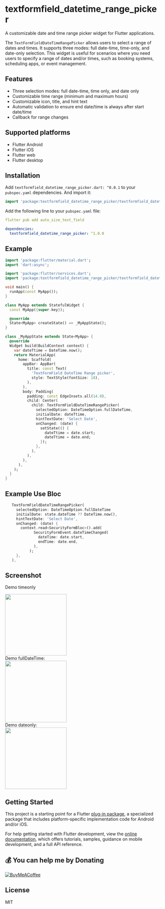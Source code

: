 # textformfield_datetime_range_picker

A customizable date and time range picker widget for Flutter applications.

The `TextFormFieldDateTimeRangePicker` allows users to select a range of dates and times. It supports three modes: full date-time, time-only, and date-only selection. This widget is useful for scenarios where you need users to specify a range of dates and/or times, such as booking systems, scheduling apps, or event management.

## Features

- Three selection modes: full date-time, time only, and date only
- Customizable time range (minimum and maximum hours)
- Customizable icon, title, and hint text
- Automatic validation to ensure end date/time is always after start date/time
- Callback for range changes

## Supported platforms

* Flutter Android
* Flutter iOS
* Flutter web
* Flutter desktop

## Installation

Add `textformfield_datetime_range_picker.dart: ^0.0.1` to your `pubspec.yaml` dependencies. And import it:

```dart
import 'package:textformfield_datetime_range_picker/textformfield_datetime_range_picker.dart';
```

Add the following line to your `pubspec.yaml` file:

```yaml
flutter pub add auto_size_text_field
```

```yaml
dependencies:
  textformfield_datetime_range_picker: ^1.0.0
```

## Example
```dart
import 'package:flutter/material.dart';
import 'dart:async';

import 'package:flutter/services.dart';
import 'package:textformfield_datetime_range_picker/textformfield_datetime_range_picker.dart';

void main() {
  runApp(const MyApp());
}

class MyApp extends StatefulWidget {
  const MyApp({super.key});

  @override
  State<MyApp> createState() => _MyAppState();
}

class _MyAppState extends State<MyApp> {
  @override
  Widget build(BuildContext context) {
    var dateTtime = DateTime.now();
    return MaterialApp(
      home: Scaffold(
        appBar: AppBar(
          title: const Text(
            'TextFormField DateTime Range picker',
            style: TextStyle(fontSize: 18),
          ),
        ),
        body: Padding(
          padding: const EdgeInsets.all(14.0),
          child: Center(
            child: TextFormFieldDateTimeRangePicker(
              selectedOption: DateTimeOption.fullDateTime,
              initialDate: dateTtime,
              hintTextDate: 'Select Date',
              onChanged: (date) {
                setState(() {
                  dateTtime = date.start;
                  dateTtime = date.end;
                });
              },
            ),
          ),
        ),
      ),
    );
  }
}

```
## Example Use Bloc
```dart
   TextFormFieldDateTimeRangePicker(
     selectedOption: DateTimeOption.fullDateTime
     initialDate: state.dateTime ?? DateTime.now(),
     hintTextDate: 'Select Date',
     onChanged: (date) {
       context.read<SecurityFormBloc>().add(
             SecurityFormEvent.dateTimeChanged(
               dateTime: date.start,
               endTime: date.end,
             ),
           );
     },
   ),

```


## Screenshot

Demo timeonly
<div align="left">
  <img src="https://raw.githubusercontent.com/adampermana/textformfield_datetime_range_picker/master/screenshoot/timeonly.gif" width="200" />
</div>
Demo fullDateTime:

<div align="left">
  <img src="https://raw.githubusercontent.com/adampermana/textformfield_datetime_range_picker/master/screenshoot/fulldatetime.gif" width="200" />
</div>
Demo dateonly:

<div align="left">
  <img src="https://raw.githubusercontent.com/adampermana/textformfield_datetime_range_picker/master/screenshoot/dateonly.gif" width="200" />
</div>


## Getting Started

This project is a starting point for a Flutter
[plug-in package](https://flutter.dev/developing-packages/),
a specialized package that includes platform-specific implementation code for
Android and/or iOS.

For help getting started with Flutter development, view the
[online documentation](https://flutter.dev/docs), which offers tutorials,
samples, guidance on mobile development, and a full API reference.

  ## 💰 You can help me by Donating
  [![BuyMeACoffee](https://img.shields.io/badge/Buy%20Me%20a%20Coffee-ffdd00?style=for-the-badge&logo=buy-me-a-coffee&logoColor=black)](https://buymeacoffee.com/adampermana)


## License

MIT
